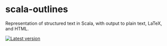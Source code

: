 # scala-outlines

Representation of structured text in Scala, with output to plain text,
LaTeX, and HTML.

[![Latest version](https://index.scala-lang.org/jphmrst/scala-outlines/scala-outlines/latest.svg)](https://index.scala-lang.org/jphmrst/scala-outlines/scala-outlines)

